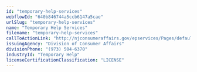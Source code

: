 ```yaml
---
id: "temporary-help-services"
webflowId: "640b846744a5ccb6147a5cae"
urlSlug: "temporary-help-services"
name: "Temporary Help Services"
filename: "temporary-help-services"
callToActionLink: "http://njconsumeraffairs.gov/epservices/Pages/default.aspx"
issuingAgency: "Division of Consumer Affairs"
divisionPhone: "(973) 504-6370"
industryId: "Temporary Help"
licenseCertificationClassification: "LICENSE"
---
```

